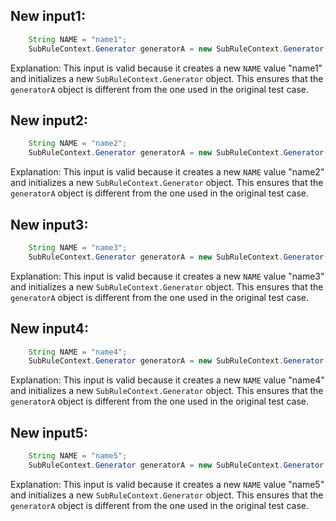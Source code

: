 ## New input1:
```java
    String NAME = "name1";
    SubRuleContext.Generator generatorA = new SubRuleContext.Generator();
```
Explanation: This input is valid because it creates a new `NAME` value "name1" and initializes a new `SubRuleContext.Generator` object. This ensures that the `generatorA` object is different from the one used in the original test case.

## New input2:
```java
    String NAME = "name2";
    SubRuleContext.Generator generatorA = new SubRuleContext.Generator();
```
Explanation: This input is valid because it creates a new `NAME` value "name2" and initializes a new `SubRuleContext.Generator` object. This ensures that the `generatorA` object is different from the one used in the original test case.

## New input3:
```java
    String NAME = "name3";
    SubRuleContext.Generator generatorA = new SubRuleContext.Generator();
```
Explanation: This input is valid because it creates a new `NAME` value "name3" and initializes a new `SubRuleContext.Generator` object. This ensures that the `generatorA` object is different from the one used in the original test case.

## New input4:
```java
    String NAME = "name4";
    SubRuleContext.Generator generatorA = new SubRuleContext.Generator();
```
Explanation: This input is valid because it creates a new `NAME` value "name4" and initializes a new `SubRuleContext.Generator` object. This ensures that the `generatorA` object is different from the one used in the original test case.

## New input5:
```java
    String NAME = "name5";
    SubRuleContext.Generator generatorA = new SubRuleContext.Generator();
```
Explanation: This input is valid because it creates a new `NAME` value "name5" and initializes a new `SubRuleContext.Generator` object. This ensures that the `generatorA` object is different from the one used in the original test case.
